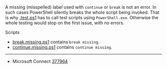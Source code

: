 
A missing (misspelled) label used with `continue` or `break` is not an error.
In such cases PowerShell silently breaks the whole script being invoked. That
is why [.test.ps1](.test.ps1) has to call test scripts using `PowerShell.exe`. Otherwise
the whole testing would stop on the first issue, with no errors.

Scripts

- [break.missing.ps1](break.missing.ps1) contains `break missing`.
- [continue.missing.ps1](continue.missing.ps1) contains `continue missing`.

---

- Microsoft Connect [377964](https://connect.microsoft.com/PowerShell/Feedback/Details/377964)
